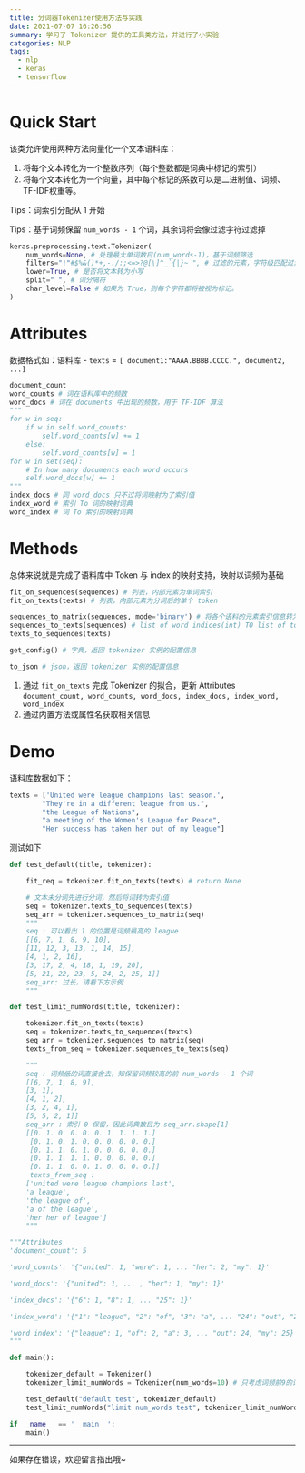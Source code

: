 ```yaml
---
title: 分词器Tokenizer使用方法与实践
date: 2021-07-07 16:26:56
summary: 学习了 Tokenizer 提供的工具类方法，并进行了小实验
categories: NLP
tags:
  - nlp
  - keras
  - tensorflow
---
```

# Quick Start

该类允许使用两种方法向量化一个文本语料库：

1. 将每个文本转化为一个整数序列（每个整数都是词典中标记的索引）
2. 将每个文本转化为一个向量，其中每个标记的系数可以是二进制值、词频、TF-IDF权重等。

Tips：词索引分配从 1 开始

Tips：基于词频保留 `num_words - 1` 个词，其余词将会像过滤字符过滤掉

```python
keras.preprocessing.text.Tokenizer(
    num_words=None, # 处理最大单词数目(num_words-1)，基于词频筛选
    filters="!"#$%&()*+,-./:;<=>?@[\]^_`{|}~ ", # 过滤的元素，字符级匹配过滤
    lower=True, # 是否将文本转为小写
    split=" ", # 词分隔符
    char_level=False # 如果为 True，则每个字符都将被视为标记。
)
```

# Attributes

数据格式如：语料库 - `texts` = `[ document1:"AAAA.BBBB.CCCC.", document2, ...]`

```python
document_count
word_counts # 词在语料库中的频数
word_docs # 词在 documents 中出现的频数，用于 TF-IDF 算法
"""
for w in seq:
	if w in self.word_counts:
		self.word_counts[w] += 1
    else:
		self.word_counts[w] = 1
for w in set(seq):
	# In how many documents each word occurs
	self.word_docs[w] += 1
"""
index_docs # 同 word_docs 只不过将词映射为了索引值
index_word # 索引 To 词的映射词典
word_index # 词 To 索引的映射词典
```

# Methods

总体来说就是完成了语料库中 Token 与 index 的映射支持，映射以词频为基础

```python
fit_on_sequences(sequences) # 列表，内部元素为单词索引
fit_on_texts(texts) # 列表，内部元素为分词后的单个 token

sequences_to_matrix(sequences, mode='binary') # 将各个语料的元素索引信息转为 numpy 矩阵 - 通常用于构建数据集
sequences_to_texts(sequences) # list of word indices(int) TO list of tokens(string)
texts_to_sequences(texts)

get_config() # 字典，返回 tokenizer 实例的配置信息

to_json # json，返回 tokenizer 实例的配置信息
```

1. 通过 `fit_on_texts` 完成 Tokenizer 的拟合，更新 Attributes `document_count, word_counts, word_docs, index_docs, index_word, word_index`
2. 通过内置方法或属性名获取相关信息

# Demo

语料库数据如下：

```python
texts = ['United were league champions last season.',
        "They're in a different league from us.",
        "the League of Nations",
        "a meeting of the Women's League for Peace",
        "Her success has taken her out of my league"]
```

测试如下

```python
def test_default(title, tokenizer):

    fit_req = tokenizer.fit_on_texts(texts) # return None

    # 文本未分词先进行分词，然后将词转为索引值
    seq = tokenizer.texts_to_sequences(texts)
    seq_arr = tokenizer.sequences_to_matrix(seq)
    """
    seq : 可以看出 1 的位置是词频最高的 league
    [[6, 7, 1, 8, 9, 10],
    [11, 12, 3, 13, 1, 14, 15],
    [4, 1, 2, 16],
    [3, 17, 2, 4, 18, 1, 19, 20],
    [5, 21, 22, 23, 5, 24, 2, 25, 1]]
    seq_arr: 过长，请看下方示例
	"""

def test_limit_numWords(title, tokenizer):

    tokenizer.fit_on_texts(texts)
    seq = tokenizer.texts_to_sequences(texts)
	seq_arr = tokenizer.sequences_to_matrix(seq)
    texts_from_seq = tokenizer.sequences_to_texts(seq)

    """
    seq : 词频低的词直接舍去，知保留词频较高的前 num_words - 1 个词
	[[6, 7, 1, 8, 9], 
	[3, 1], 
	[4, 1, 2], 
	[3, 2, 4, 1], 
	[5, 5, 2, 1]]
    seq_arr : 索引 0 保留，因此词典数目为 seq_arr.shape[1]
    [[0. 1. 0. 0. 0. 0. 1. 1. 1. 1.]
     [0. 1. 0. 1. 0. 0. 0. 0. 0. 0.]
     [0. 1. 1. 0. 1. 0. 0. 0. 0. 0.]
     [0. 1. 1. 1. 1. 0. 0. 0. 0. 0.]
     [0. 1. 1. 0. 0. 1. 0. 0. 0. 0.]]
     texts_from_seq :
 	['united were league champions last',
 	'a league',
 	'the league of',
 	'a of the league',
 	'her her of league']
    """

"""Attributes
'document_count': 5

'word_counts': '{"united": 1, "were": 1, ... "her": 2, "my": 1}'

'word_docs': '{"united": 1, ... , "her": 1, "my": 1}'

'index_docs': '{"6": 1, "8": 1, ... "25": 1}'

'index_word': '{"1": "league", "2": "of", "3": "a", ... "24": "out", "25": "my"}'

'word_index': '{"league": 1, "of": 2, "a": 3, ... "out": 24, "my": 25}'
"""

def main():

    tokenizer_default = Tokenizer()
    tokenizer_limit_numWords = Tokenizer(num_words=10) # 只考虑词频前9的词

    test_default("default test", tokenizer_default)
    test_limit_numWords("limit num_words test", tokenizer_limit_numWords)

if __name__ == '__main__':
    main()
```

---

如果存在错误，欢迎留言指出哦~
